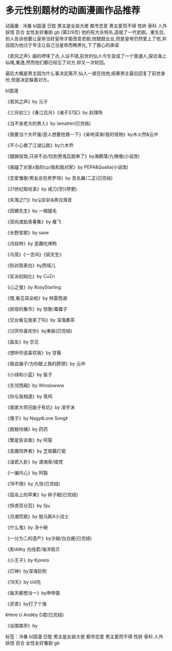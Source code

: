 # 多元性别题材的动画漫画作品推荐

动画番 : 冷番 bl国漫 日耽 男主是女装大佬 都市恋爱 男主愛而不得 性转 骨科 人外 妖怪 百合 女性友好番剧 gb (第2/9页) 他的死大杀特杀,造就了一代悲剧。重生后,别人告诉他要让皇帝当好皇帝才能改变悲剧,他兢兢业业,但是皇帝仍然爱上了他,并且因为他过于专注让自己当皇帝而略黑化,下了狠心的承诺

《若风之声》画的啰嗦了点,人设不错,前世的仙人今生变成了一个普通人,探访海上仙境,重遇,然而他们都已经忘了对方,却又一次轮回。

最后大概是男主因为什么事决定离开,仙人一直在找他,结果男主最后回复了前世身份,但是决定躲着对方。

bl国漫

《若风之声》by 元子

《三月初三》《春江花月》《诸子37区》by 赵璞玲

《当不良老大的男人》by lamatter(已完结)

《我要当个大坏蛋/恶人想要抢救一下》《亲吻深渊/我的怪物》by木火然&云中

《不小心救了江湖公敌》by六木乔

《貔貅饭馆,只进不出/捡到男鬼后脱单了》by海鵲落/九嗷嗷(小说改)

《我磕了对家x我的cp/我和我对家》by PEPA&Qualia(小说改)

《恋爱雏歌/男友总在修罗场》by 吾名翼/二正(已完结)

《21世纪取经录》by 咸刀(空)(停更)

《失落之门》by尘趴趴&黑白落音

《田螺先生》by 一根腿毛

《双向渡劫青春集》by 雁飞

《长野宣歌》by save

《月挂林》by 恶魔吃烤鸭

《鸟笼》《一念间》《妖灾生》

《别对我表白》by西域儿

《反派初始化》by CuZn

《心之茧》by RosyStarling

《喂,看见耳朵啦》by 特雷西湖

《妖怪的集市》by 惊歌/霉霉子

《兄台看见我弟了吗》by 深海裹茶

《讨厌你喜欢你》by東爺(已完结)

《盐友》by 京见

《想听你说喜欢我》by 甘莓

《吸血骗子/为你献上我的脖颈》by 云中

《小绿和小蓝》by 笛子

《东邻西厢》by Winslowww

《你与我相遇》by 笼鸠

《我家大师兄脑子有坑》by 凌宇沫

《傻子》by Nagy《Love Song》

《敖敖待捕》by 药药

《繁星告诉我》by 阿菊

《恶魔饲养者》by 芝居藕打瓷

《请君入卦》by 潇湘骨/绛梵

《一骗丹心》by 阿豁

《18不限》by 九攻(已完结)

《孤岛上的苹果》by 碎子眠(已完结)

《俘虏百分百》by Sju

《月潮荒歌》by 脱马斯X小流士

《什么鬼》by 汤十碗

《一分为二的遗产》by汐越/白白酱(已完结)

《影di》by 光线君/海洋扇贝

《小王子》by Kjorelo

《灯神》by深海巨狗

《19天》by old先

《每天都想当一》by申申菌

《淤青》by打了个渔

《Here U Are》by D君(已完结)

《谷围南亭》by

标签：冷番 bl国漫 日耽 男主是女装大佬 都市恋爱 男主愛而不得 性转 骨科 人外 妖怪 百合 女性友好番剧 gb
